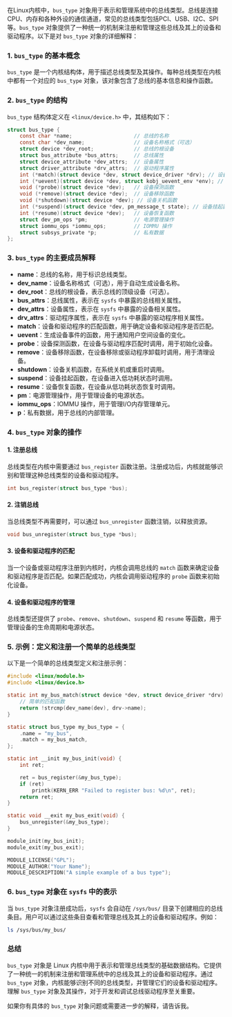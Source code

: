 在Linux内核中，`bus_type` 对象用于表示和管理系统中的总线类型。总线是连接CPU、内存和各种外设的通信通道，常见的总线类型包括PCI、USB、I2C、SPI等。`bus_type` 对象提供了一种统一的机制来注册和管理这些总线及其上的设备和驱动程序。以下是对 `bus_type` 对象的详细解释：

### 1. `bus_type` 的基本概念

`bus_type` 是一个内核结构体，用于描述总线类型及其操作。每种总线类型在内核中都有一个对应的 `bus_type` 对象，该对象包含了总线的基本信息和操作函数。

### 2. `bus_type` 的结构

`bus_type` 结构体定义在 `<linux/device.h>` 中，其结构如下：

```c
struct bus_type {
    const char *name;                    // 总线的名称
    const char *dev_name;                // 设备名称格式（可选）
    struct device *dev_root;             // 总线的根设备
    struct bus_attribute *bus_attrs;     // 总线属性
    struct device_attribute *dev_attrs;  // 设备属性
    struct driver_attribute *drv_attrs;  // 驱动程序属性
    int (*match)(struct device *dev, struct device_driver *drv); // 设备和驱动程序的匹配函数
    int (*uevent)(struct device *dev, struct kobj_uevent_env *env); // 生成设备事件
    void (*probe)(struct device *dev);   // 设备探测函数
    void (*remove)(struct device *dev);  // 设备移除函数
    void (*shutdown)(struct device *dev); // 设备关机函数
    int (*suspend)(struct device *dev, pm_message_t state); // 设备挂起函数
    int (*resume)(struct device *dev);   // 设备恢复函数
    struct dev_pm_ops *pm;               // 电源管理操作
    struct iommu_ops *iommu_ops;         // IOMMU 操作
    struct subsys_private *p;            // 私有数据
};
```

### 3. `bus_type` 的主要成员解释

- **name**：总线的名称，用于标识总线类型。
- **dev_name**：设备名称格式（可选），用于自动生成设备名称。
- **dev_root**：总线的根设备，表示总线的顶级设备（可选）。
- **bus_attrs**：总线属性，表示在 `sysfs` 中暴露的总线相关属性。
- **dev_attrs**：设备属性，表示在 `sysfs` 中暴露的设备相关属性。
- **drv_attrs**：驱动程序属性，表示在 `sysfs` 中暴露的驱动程序相关属性。
- **match**：设备和驱动程序的匹配函数，用于确定设备和驱动程序是否匹配。
- **uevent**：生成设备事件的函数，用于通知用户空间设备的变化。
- **probe**：设备探测函数，在设备与驱动程序匹配时调用，用于初始化设备。
- **remove**：设备移除函数，在设备移除或驱动程序卸载时调用，用于清理设备。
- **shutdown**：设备关机函数，在系统关机或重启时调用。
- **suspend**：设备挂起函数，在设备进入低功耗状态时调用。
- **resume**：设备恢复函数，在设备从低功耗状态恢复时调用。
- **pm**：电源管理操作，用于管理设备的电源状态。
- **iommu_ops**：IOMMU 操作，用于管理I/O内存管理单元。
- **p**：私有数据，用于总线的内部管理。

### 4. `bus_type` 对象的操作

#### 1. 注册总线

总线类型在内核中需要通过 `bus_register` 函数注册。注册成功后，内核就能够识别和管理这种总线类型的设备和驱动程序。

```c
int bus_register(struct bus_type *bus);
```

#### 2. 注销总线

当总线类型不再需要时，可以通过 `bus_unregister` 函数注销，以释放资源。

```c
void bus_unregister(struct bus_type *bus);
```

#### 3. 设备和驱动程序的匹配

当一个设备或驱动程序注册到内核时，内核会调用总线的 `match` 函数来确定设备和驱动程序是否匹配。如果匹配成功，内核会调用驱动程序的 `probe` 函数来初始化设备。

#### 4. 设备和驱动程序的管理

总线类型还提供了 `probe`、`remove`、`shutdown`、`suspend` 和 `resume` 等函数，用于管理设备的生命周期和电源状态。

### 5. 示例：定义和注册一个简单的总线类型

以下是一个简单的总线类型定义和注册示例：

```c
#include <linux/module.h>
#include <linux/device.h>

static int my_bus_match(struct device *dev, struct device_driver *drv) {
    // 简单的匹配函数
    return !strcmp(dev_name(dev), drv->name);
}

static struct bus_type my_bus_type = {
    .name = "my_bus",
    .match = my_bus_match,
};

static int __init my_bus_init(void) {
    int ret;

    ret = bus_register(&my_bus_type);
    if (ret)
        printk(KERN_ERR "Failed to register bus: %d\n", ret);
    return ret;
}

static void __exit my_bus_exit(void) {
    bus_unregister(&my_bus_type);
}

module_init(my_bus_init);
module_exit(my_bus_exit);

MODULE_LICENSE("GPL");
MODULE_AUTHOR("Your Name");
MODULE_DESCRIPTION("A simple example of a bus type");
```

### 6. `bus_type` 对象在 `sysfs` 中的表示

当 `bus_type` 对象注册成功后，`sysfs` 会自动在 `/sys/bus/` 目录下创建相应的总线条目。用户可以通过这些条目查看和管理总线及其上的设备和驱动程序。例如：

```sh
ls /sys/bus/my_bus/
```

### 总结

`bus_type` 对象是 Linux 内核中用于表示和管理总线类型的基础数据结构。它提供了一种统一的机制来注册和管理系统中的总线及其上的设备和驱动程序。通过 `bus_type` 对象，内核能够识别不同的总线类型，并管理它们的设备和驱动程序。理解 `bus_type` 对象及其操作，对于开发和调试总线驱动程序至关重要。

如果你有具体的 `bus_type` 对象问题或需要进一步的解释，请告诉我。